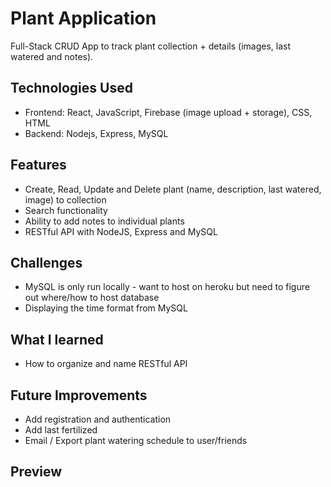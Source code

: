# Plant Application
Full-Stack CRUD App to track plant collection + details (images, last watered and notes).

## Technologies Used
* Frontend: React, JavaScript, Firebase (image upload + storage), CSS, HTML
* Backend: Nodejs, Express, MySQL

## Features
* Create, Read, Update and Delete plant (name, description, last watered, image) to collection
* Search functionality
* Ability to add notes to individual plants
* RESTful API with NodeJS, Express and MySQL

## Challenges
* MySQL is only run locally - want to host on heroku but need to figure out where/how to host database
* Displaying the time format from MySQL


## What I learned
* How to organize and name RESTful API

## Future Improvements
* Add registration and authentication
* Add last fertilized
* Email / Export plant watering schedule to user/friends

## Preview
